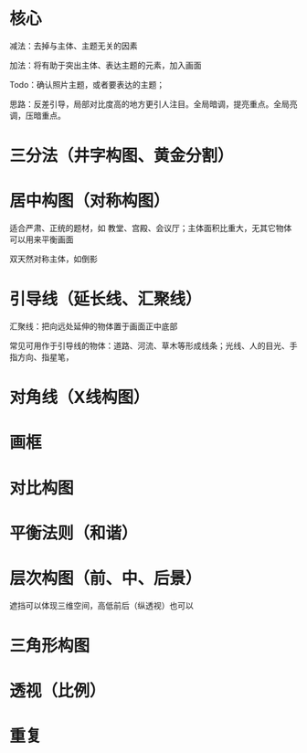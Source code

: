 # 核心

减法：去掉与主体、主题无关的因素

加法：将有助于突出主体、表达主题的元素，加入画面

Todo：确认照片主题，或者要表达的主题；

思路：反差引导，局部对比度高的地方更引人注目。全局暗调，提亮重点。全局亮调，压暗重点。

# 三分法（井字构图、黄金分割）

# 居中构图（对称构图）

适合严肃、正统的题材，如 教堂、宫殿、会议厅；主体面积比重大，无其它物体可以用来平衡画面

双天然对称主体，如倒影

# 引导线（延长线、汇聚线）

汇聚线：把向远处延伸的物体置于画面正中底部

常见可用作于引导线的物体：道路、河流、草木等形成线条；光线、人的目光、手指方向、指星笔，

# 对角线（X线构图）

# 画框

# 对比构图

# 平衡法则（和谐）

# 层次构图（前、中、后景）

遮挡可以体现三维空间，高低前后（纵透视）也可以

# 三角形构图

# 透视（比例）

# 重复


